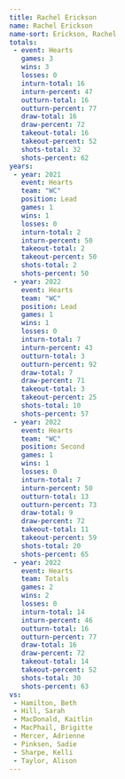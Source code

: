 ```yaml
---
title: Rachel Erickson
name: Rachel Erickson
name-sort: Erickson, Rachel
totals:
 - event: Hearts
   games: 3
   wins: 3
   losses: 0
   inturn-total: 16
   inturn-percent: 47
   outturn-total: 16
   outturn-percent: 77
   draw-total: 16
   draw-percent: 72
   takeout-total: 16
   takeout-percent: 52
   shots-total: 32
   shots-percent: 62
years:
 - year: 2021
   event: Hearts
   team: "WC"
   position: Lead
   games: 1
   wins: 1
   losses: 0
   inturn-total: 2
   inturn-percent: 50
   takeout-total: 2
   takeout-percent: 50
   shots-total: 2
   shots-percent: 50
 - year: 2022
   event: Hearts
   team: "WC"
   position: Lead
   games: 1
   wins: 1
   losses: 0
   inturn-total: 7
   inturn-percent: 43
   outturn-total: 3
   outturn-percent: 92
   draw-total: 7
   draw-percent: 71
   takeout-total: 3
   takeout-percent: 25
   shots-total: 10
   shots-percent: 57
 - year: 2022
   event: Hearts
   team: "WC"
   position: Second
   games: 1
   wins: 1
   losses: 0
   inturn-total: 7
   inturn-percent: 50
   outturn-total: 13
   outturn-percent: 73
   draw-total: 9
   draw-percent: 72
   takeout-total: 11
   takeout-percent: 59
   shots-total: 20
   shots-percent: 65
 - year: 2022
   event: Hearts
   team: Totals
   games: 2
   wins: 2
   losses: 0
   inturn-total: 14
   inturn-percent: 46
   outturn-total: 16
   outturn-percent: 77
   draw-total: 16
   draw-percent: 72
   takeout-total: 14
   takeout-percent: 52
   shots-total: 30
   shots-percent: 63
vs:
 - Hamilton, Beth
 - Hill, Sarah
 - MacDonald, Kaitlin
 - MacPhail, Brigitte
 - Mercer, Adrienne
 - Pinksen, Sadie
 - Sharpe, Kelli
 - Taylor, Alison
---
```

